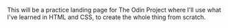 This will be a practice landing page for The Odin Project where I'll use what I've learned in HTML and CSS, to create the whole thing from scratch. 